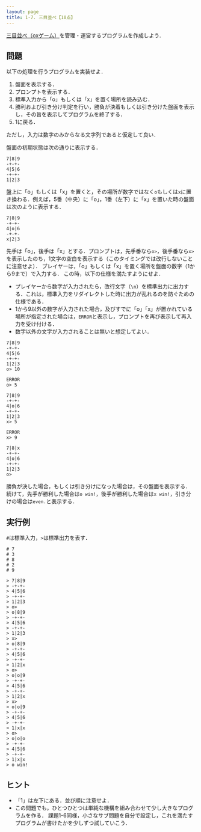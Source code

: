 ```yaml
---
layout: page
title: 1-7. 三目並べ【10点】
---
```


[三目並べ（oxゲーム）](https://ja.wikipedia.org/wiki/%E4%B8%89%E7%9B%AE%E4%B8%A6%E3%81%B9)を管理・運営するプログラムを作成しよう．

## 問題

以下の処理を行うプログラムを実装せよ．

1. 盤面を表示する．
2. プロンプトを表示する．
3. 標準入力から「o」もしくは「x」を置く場所を読み込む．
4. 勝利および引き分け判定を行い，勝負が決着もしくは引き分けた盤面を表示し，その旨を表示してプログラムを終了する．
5. 1に戻る．

ただし，入力は数字のみからなる文字列であると仮定して良い．

盤面の初期状態は次の通りに表示する．

```
7|8|9
-+-+-
4|5|6
-+-+-
1|2|3
```

盤上に「o」もしくは「x」を置くと，その場所が数字ではなく`o`もしくは`x`に置き換わる．例えば，5番（中央）に「o」，1番（左下）に「x」を置いた時の盤面は次のように表示する．

```
7|8|9
-+-+-
4|o|6
-+-+-
x|2|3
```

先手は「o」，後手は「x」とする．プロンプトは，先手番なら`o>`，後手番なら`x>`を表示したのち，1文字の空白を表示する（このタイミングでは改行しないことに注意せよ）．
プレイヤーは，「o」もしくは「x」を置く場所を盤面の数字（1から9まで）で入力する．
この時，以下の仕様を満たすようにせよ．

+ プレイヤーから数字が入力されたら，改行文字（`\n`）を標準出力に出力する．これは，標準入力をリダイレクトした時に出力が乱れるのを防ぐための仕様である．
+ 1から9以外の数字が入力された場合，及びすでに「o」「x」が置かれている場所が指定された場合は，`ERROR`と表示し，プロンプトを再び表示して再入力を受け付ける．
+ 数字以外の文字が入力されることは無いと想定してよい．

```
7|8|9
-+-+-
4|5|6
-+-+-
1|2|3
o> 10

ERROR
o> 5

7|8|9
-+-+-
4|o|6
-+-+-
1|2|3
x> 5

ERROR
x> 9

7|8|x
-+-+-
4|o|6
-+-+-
1|2|3
o>
```

勝負が決した場合，もしくは引き分けになった場合は，その盤面を表示する．
続けて，先手が勝利した場合は`o win!`，後手が勝利した場合は`x win!`，引き分けの場合は`even.`と表示する．

## 実行例

`#`は標準入力，`>`は標準出力を表す．

```
# 7
# 3
# 8
# 2
# 9

> 7|8|9
> -+-+-
> 4|5|6
> -+-+-
> 1|2|3
> o>
> o|8|9
> -+-+-
> 4|5|6
> -+-+-
> 1|2|3
> x>
> o|8|9
> -+-+-
> 4|5|6
> -+-+-
> 1|2|x
> o>
> o|o|9
> -+-+-
> 4|5|6
> -+-+-
> 1|2|x
> x>
> o|o|9
> -+-+-
> 4|5|6
> -+-+-
> 1|x|x
> o>
> o|o|o
> -+-+-
> 4|5|6
> -+-+-
> 1|x|x
> o win!
```

## ヒント

- 「1」は左下にある．並び順に注意せよ．
- この問題でも，ひとつひとつは単純な機構を組み合わせて少し大きなプログラムを作る．
課題1-6同様，小さなサブ問題を自分で設定し，これを満たすプログラムが書けたかを少しずつ試していこう．
